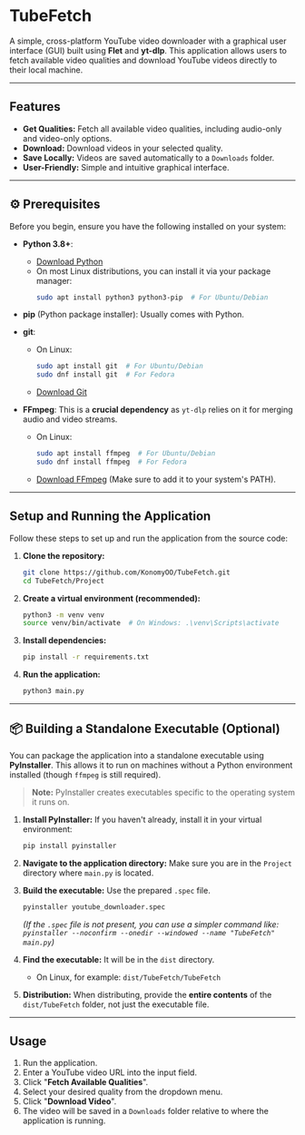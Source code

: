 # TubeFetch

A simple, cross-platform YouTube video downloader with a graphical user interface (GUI) built using **Flet** and **yt-dlp**. This application allows users to fetch available video qualities and download YouTube videos directly to their local machine.

-----

## Features

  - **Get Qualities:** Fetch all available video qualities, including audio-only and video-only options.
  - **Download:** Download videos in your selected quality.
  - **Save Locally:** Videos are saved automatically to a `Downloads` folder.
  - **User-Friendly:** Simple and intuitive graphical interface.

-----

## ⚙️ Prerequisites

Before you begin, ensure you have the following installed on your system:

  - **Python 3.8+**:

      - [Download Python](https://www.python.org/downloads/)
      - On most Linux distributions, you can install it via your package manager:
        ```bash
        sudo apt install python3 python3-pip  # For Ubuntu/Debian
        ```

  - **pip** (Python package installer): Usually comes with Python.

  - **git**:

      - On Linux:
        ```bash
        sudo apt install git  # For Ubuntu/Debian
        sudo dnf install git  # For Fedora
        ```
      - [Download Git](https://git-scm.com/downloads)

  - **FFmpeg**: This is a **crucial dependency** as `yt-dlp` relies on it for merging audio and video streams.

      - On Linux:
        ```bash
        sudo apt install ffmpeg  # For Ubuntu/Debian
        sudo dnf install ffmpeg  # For Fedora
        ```
      - [Download FFmpeg](https://ffmpeg.org/download.html) (Make sure to add it to your system's PATH).

-----

## Setup and Running the Application

Follow these steps to set up and run the application from the source code:

1.  **Clone the repository:**

    ```bash
    git clone https://github.com/KonomyOO/TubeFetch.git
    cd TubeFetch/Project
    ```

2.  **Create a virtual environment (recommended):**

    ```bash
    python3 -m venv venv
    source venv/bin/activate  # On Windows: .\venv\Scripts\activate
    ```

3.  **Install dependencies:**

    ```bash
    pip install -r requirements.txt
    ```

4.  **Run the application:**

    ```bash
    python3 main.py
    ```

-----

## 📦 Building a Standalone Executable (Optional)

You can package the application into a standalone executable using **PyInstaller**. This allows it to run on machines without a Python environment installed (though `ffmpeg` is still required).

> **Note:** PyInstaller creates executables specific to the operating system it runs on.

1.  **Install PyInstaller:** If you haven't already, install it in your virtual environment:

    ```bash
    pip install pyinstaller
    ```

2.  **Navigate to the application directory:** Make sure you are in the `Project` directory where `main.py` is located.

3.  **Build the executable:** Use the prepared `.spec` file.

    ```bash
    pyinstaller youtube_downloader.spec
    ```

    *(If the `.spec` file is not present, you can use a simpler command like: `pyinstaller --noconfirm --onedir --windowed --name "TubeFetch" main.py`)*

4.  **Find the executable:** It will be in the `dist` directory.

      - On Linux, for example: `dist/TubeFetch/TubeFetch`

5.  **Distribution:** When distributing, provide the **entire contents** of the `dist/TubeFetch` folder, not just the executable file.

-----

## Usage

1.  Run the application.
2.  Enter a YouTube video URL into the input field.
3.  Click "**Fetch Available Qualities**".
4.  Select your desired quality from the dropdown menu.
5.  Click "**Download Video**".
6.  The video will be saved in a `Downloads` folder relative to where the application is running.

